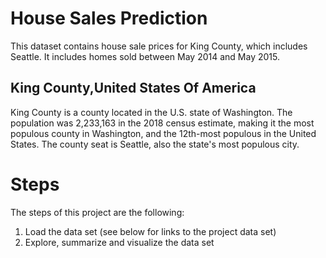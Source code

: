# House Sales Prediction
This dataset contains house sale prices for King County, which includes Seattle. It includes homes sold between May 2014 and May 2015.
## King County,United States Of America
King County is a county located in the U.S. state of Washington. The population was 2,233,163 in the 2018 census estimate, making it the most populous county in Washington, and the 12th-most populous in the United States. The county seat is Seattle, also the state's most populous city.
# Steps
The steps of this project are the following:

1. Load the data set (see below for links to the project data set)
2. Explore, summarize and visualize the data set
